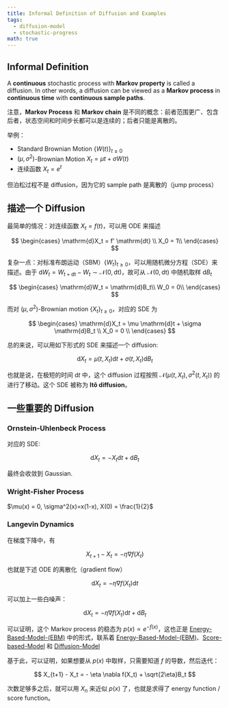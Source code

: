 ```yaml
---
title: Informal Definition of Diffusion and Examples
tags:
  - diffusion-model
  - stochastic-progress
math: true
---
```


## Informal Definition

A **continuous** stochastic process with **Markov property** is called a diffusion. In other words, a diffusion can be viewed as a **Markov process** in **continuous time** with **continuous sample paths**.

注意，**Markov Process** 和 **Markov chain** 是不同的概念：前者范围更广、包含后者，状态空间和时间步长都可以是连续的；后者只能是离散的。

举例：

- Standard Brownian Motion $\{ W(t) \}_{t \ge 0}$
- $(\mu, \sigma^2)$-Brownian Motion $X_t = \mu t + \sigma W(t)$
- 连续函数 $X_t = e^t$

但泊松过程不是 diffusion，因为它的 sample path 是离散的（jump process）

## 描述一个 Diffusion

最简单的情况：对连续函数 $X_t = f(t)$，可以用 ODE 来描述

$$
\begin{cases}
    \mathrm{d}X_t = f' \mathrm{dt} \\
    X_0 = 1\\
\end{cases} 
$$

复杂一点：对标准布朗运动（SBM）$\{ W_t\}_{t \ge 0}$，可以用随机微分方程（SDE）来描述。由于 $\mathrm{d}W_t = W_{t+\mathrm{dt}} - W_t \sim \mathcal{N}(0, \mathrm{dt})$，故可从 $\mathcal{N}(0, \mathrm{dt})$ 中随机取样 $\mathrm{d}B_t$

$$
\begin{cases}
    \mathrm{d}W_t = \mathrm{d}B_t\\
    W_0 = 0\\
\end{cases} 
$$

而对 $(\mu, \sigma ^2)$-Brownian motion $\{ X_t\}_{t \ge 0}$，对应的 SDE 为

$$
\begin{cases}
    \mathrm{d}X_t = \mu \mathrm{d}t + \sigma \mathrm{d}B_t \\
    X_0 = 0 \\
\end{cases} 
$$

总的来说，可以用如下形式的 SDE 来描述一个 diffusion:

$$
\mathrm{d}X_t = \mu(t, X_t)\mathrm{d}t + \sigma(t, X_t)\mathrm{d}B_t
$$

也就是说，在极短的时间 $\mathrm{d}t$ 中，这个 diffusion 过程按照 $\mathcal{N}(\mu(t, X_t), \sigma ^2(t, X_t))$ 的进行了移动。这个 SDE 被称为 **Itô diffusion**。

## 一些重要的 Diffusion

### Ornstein-Uhlenbeck Process

对应的 SDE:

$$
\mathrm{d}X_t = -X_t \mathrm{d}t + \mathrm{d}B_t
$$

最终会收敛到 Gaussian.

### Wright-Fisher Process

$\mu(x) = 0, \sigma^2(x)=x(1-x), X(0) = \frac{1}{2}$

### Langevin Dynamics

在梯度下降中，有

$$
X_{t+1} - X_t = -\eta \nabla f(X_t)
$$

也就是下述 ODE 的离散化（gradient flow）

$$
\mathrm{d}X_t = - \eta \nabla f(X_t)\mathrm{d}t
$$

可以加上一些白噪声：

$$
\mathrm{d}X_t = - \eta \nabla f(X_t)\mathrm{d}t + \mathrm{d}B_t
$$

可以证明，这个 Markov process 的稳态为 $p(x) \propto e^{-f(x)}$，这也正是 [Energy-Based-Model-(EBM)](../CS236/Energy-Based-Model-(EBM).md) 中的形式，联系着 [Energy-Based-Model-(EBM)](../CS236/Energy-Based-Model-(EBM).md)、[Score-based-Model](../CS236/Score-based-Model.md) 和 [Diffusion-Model](../CS236/Diffusion-Model.md)

基于此，可以证明，如果想要从 $p(x)$ 中取样，只需要知道 $f$ 的导数，然后迭代：

$$
X_{t+1} - X_t = - \eta \nabla f(X_t) + \sqrt{2\eta}B_t
$$

次数足够多之后，就可以用 $X_n$ 来近似 $p(x)$ 了，也就是求得了 energy function / score function。
